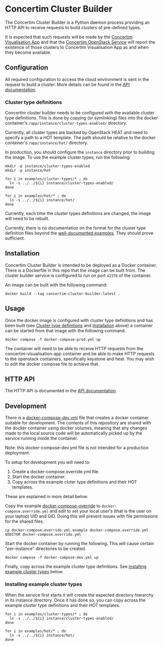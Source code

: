 # Concertim Cluster Builder

The Concertim Cluster Builder is a Python daemon process providing an HTTP API
to receive requests to build clusters of pre-defined types.

It is expected that such requests will be made by the [Concertim Visualisation
App](https://github.com/alces-flight/concertim-ct-visualisation-app) and that
the [Concertim OpenStack
Service](https://github.com/alces-flight/concertim-openstack-service) will
report the existence of those clusters to Concertim Visualisation App as and
when they become available.

## Configuration

All required configuration to access the cloud environment is sent in the
request to build a cluster.  More details can be found in the [API
documentation](/docs/api.md).

### Cluster type definitions

Concertim cluster builder needs to be configured with the available cluster
type definitions.  This is done by copying (or symlinking) files into the
docker container's `/app/instance/cluster-types-enabled/` directory.

Currently, all cluster types are backed by OpenStack HEAT and need to specify a
path to a HOT template.  The path should be relative to the docker container's
`/app/instance/hot/` directory.

In production, you should configure the `instance` directory prior to building
the image.  To use the example cluster types, run the following:

```
mkdir -p instance/cluster-types-enabled
mkdir -p instance/hot

for i in examples/cluster-types/* ; do
  ln -s ../../${i} instance/cluster-types-enabled/
done

for i in examples/hot/* ; do
  ln -s ../../${i} instance/hot/
done
```

Currently, each time the cluster types definitions are changed, the image will
need to be rebuilt.

Currently, there is no documentation on the format for the cluster type
definition files beyond the [well-documented
examples](cluster-types-examples/).  They should prove sufficient.


## Installation

Concertim Cluster Builder is intended to be deployed as a Docker container.
There is a Dockerfile in this repo that the image can be built from.  The
cluster builder service is configured to run on port `42378` of the container.

An image can be built with the following command:

```
docker build --tag concertim-cluster-builder:latest .
```

## Usage

Once the docker image is configured with cluster type definitions and has been
built (see [Cluster type definitions](#cluster-type-definitions) and
[Installation](#installation) above) a container can be started from that image
with the following command.

```
docker compose -f docker-compose-prod.yml up
```

The container will need to be able to receive HTTP requests from the
concertim-visualisation-app container and be able to make HTTP requests to the
openstack containers, specifically keystone and heat.  You may wish to edit the
docker compose file to achieve that.

## HTTP API

The HTTP API is documented in the [API documentation](/docs/api.md).


## Development

There is a [docker-compose-dev.yml](docker-compose.yml) file that creates a docker
container suitable for development. The contents of this repository are shared
with the docker container using docker volumes, meaning that any changes made
to the local source code will be automatically picked up by the service running
inside the container.

Note: this docker-compose-dev.yml file is not intended for a production deployment.

To setup for development you will need to:

1. Create a docker-compose.override.yml file.
2. Start the docker container.
3. Copy across the example cluter type definitions and their HOT templates.

These are explained in more detail below.

Copy the example [docker-compose-override](docker-compose.override.yml.example)
to `docker-compose.override.yml` and edit to set your local user's (that is the
user on your laptop) UID and GID. Doing this will prevent issues with file
permissions for the shared files.

```
cp docker-compose.override.yml.example docker-compose.override.yml
$EDITOR docker-compose.override.yml
```

Start the docker container by running the following.  This will cause certain
"per-instance" directories to be created.

```
docker compose -f docker-compose-dev.yml up
```

Finally, copy across the example cluster type definitions.  See [installing
example cluster types](#installing-example-cluster-types) below.


### Installing example cluster types

When the service first starts it will create the expected directory hierarchy
in its instance directory.  Once it has done so, you can copy across the
example cluster type definitions and their HOT templates.

```
for i in examples/cluster-types/* ; do
  ln -s ../../${i} instance/cluster-types-enabled/
done

for i in examples/hot/* ; do
  ln -s ../../${i} instance/hot/
done
```


